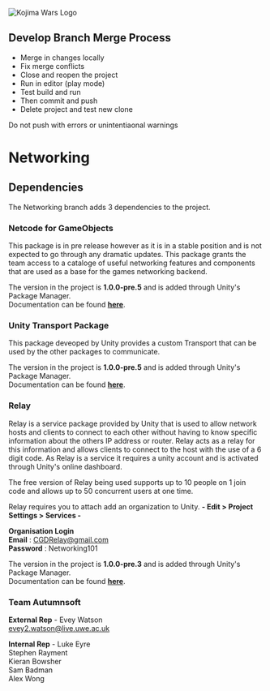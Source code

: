 ![Kojima Wars Logo](https://i.imgur.com/I1WkX8O.png)
## Develop Branch Merge Process
- Merge in changes locally
- Fix merge conflicts
- Close and reopen the project
- Run in editor (play mode)
- Test build and run
- Then commit and push
- Delete project and test new clone  

Do not push with errors or unintentiaonal warnings

# Networking 

## Dependencies
The Networking branch adds 3 dependencies to the project.

### Netcode for GameObjects
This package is in pre release however as it is in a stable position and is not expected to go through any dramatic updates. This package grants the team access to a cataloge of useful networking features and components that are used as a base for the games networking backend.  

The version in the project is **1.0.0-pre.5** and is added through Unity's Package Manager.  
Documentation can be found [**here**](https://docs-multiplayer.unity3d.com/docs/getting-started/about).

### Unity Transport Package
This package deveoped by Unity provides a custom Transport that can be used by the other packages to communicate.

The version in the project is **1.0.0-pre.5** and is added through Unity's Package Manager.  
Documentation can be found [**here**](https://docs-multiplayer.unity3d.com/docs/transport-utp/about-transport-utp/index.html).

### Relay
Relay is a service package provided by Unity that is used to allow network hosts and clients to connect to each other without having to know specific information about the others IP address or router. Relay acts as a relay for this information and allows clients to connect to the host with the use of a 6 digit code. As Relay is a service it requires a unity account and is activated through Unity's online dashboard. 

The free version of Relay being used supports up to 10 people on 1 join code and allows up to 50 concurrent users at one time.

Relay requires you to attach add an organization to Unity.
<b>- Edit > Project Settings > Services -</b>

**Organisation Login**  
**Email**    : CGDRelay@gmail.com  
**Password** : Networking101


The version in the project is **1.0.0-pre.3** and is added through Unity's Package Manager.  
Documentation can be found [**here**](https://docs-multiplayer.unity3d.com/docs/getting-started/about).

### Team Autumnsoft
<b>External Rep</b> - Evey Watson  
evey2.watson@live.uwe.ac.uk  

<b>Internal Rep</b> - Luke Eyre  
Stephen Rayment  
Kieran Bowsher  
Sam Badman  
Alex Wong  

